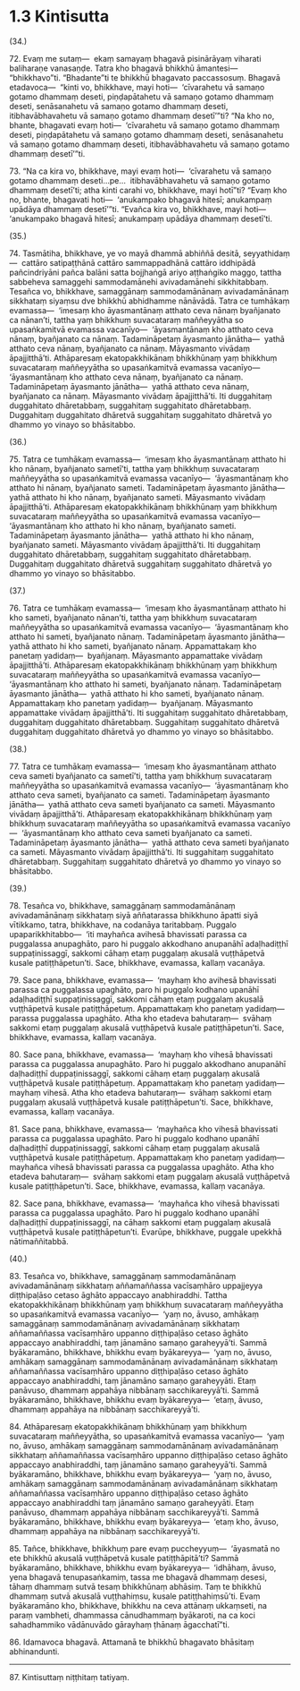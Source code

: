 

# 1.3 Kintisutta



(34.)

72\. Evaṃ me sutaṃ—  ekaṃ samayaṃ bhagavā pisinārāyaṃ viharati baliharaṇe vanasaṇḍe. Tatra kho bhagavā bhikkhū āmantesi—  “bhikkhavo”ti. “Bhadante”ti te bhikkhū bhagavato paccassosuṃ. Bhagavā etadavoca—  “kinti vo, bhikkhave, mayi hoti—  ‘cīvarahetu vā samaṇo gotamo dhammaṃ deseti, piṇḍapātahetu vā samaṇo gotamo dhammaṃ deseti, senāsanahetu vā samaṇo gotamo dhammaṃ deseti, itibhavābhavahetu vā samaṇo gotamo dhammaṃ desetī’”ti? “Na kho no, bhante, bhagavati evaṃ hoti—  ‘cīvarahetu vā samaṇo gotamo dhammaṃ deseti, piṇḍapātahetu vā samaṇo gotamo dhammaṃ deseti, senāsanahetu vā samaṇo gotamo dhammaṃ deseti, itibhavābhavahetu vā samaṇo gotamo dhammaṃ desetī’”ti.

73\. “Na ca kira vo, bhikkhave, mayi evaṃ hoti—  ‘cīvarahetu vā samaṇo gotamo dhammaṃ deseti…pe…  itibhavābhavahetu vā samaṇo gotamo dhammaṃ desetī’ti; atha kinti carahi vo, bhikkhave, mayi hotī”ti? “Evaṃ kho no, bhante, bhagavati hoti—  ‘anukampako bhagavā hitesī; anukampaṃ upādāya dhammaṃ desetī’”ti. “Evañca kira vo, bhikkhave, mayi hoti—  ‘anukampako bhagavā hitesī; anukampaṃ upādāya dhammaṃ desetī’ti.

(35.)

74\. Tasmātiha, bhikkhave, ye vo mayā dhammā abhiññā desitā, seyyathidaṃ—  cattāro satipaṭṭhānā cattāro sammappadhānā cattāro iddhipādā pañcindriyāni pañca balāni satta bojjhaṅgā ariyo aṭṭhaṅgiko maggo, tattha sabbeheva samaggehi sammodamānehi avivadamānehi sikkhitabbaṃ. Tesañca vo, bhikkhave, samaggānaṃ sammodamānānaṃ avivadamānānaṃ sikkhataṃ siyaṃsu dve bhikkhū abhidhamme nānāvādā. Tatra ce tumhākaṃ evamassa—  ‘imesaṃ kho āyasmantānaṃ atthato ceva nānaṃ byañjanato ca nānan’ti, tattha yaṃ bhikkhuṃ suvacataraṃ maññeyyātha so upasaṅkamitvā evamassa vacanīyo—  ‘āyasmantānaṃ kho atthato ceva nānaṃ, byañjanato ca nānaṃ. Tadamināpetaṃ āyasmanto jānātha—  yathā atthato ceva nānaṃ, byañjanato ca nānaṃ. Māyasmanto vivādaṃ āpajjitthā’ti. Athāparesaṃ ekatopakkhikānaṃ bhikkhūnaṃ yaṃ bhikkhuṃ suvacataraṃ maññeyyātha so upasaṅkamitvā evamassa vacanīyo—  ‘āyasmantānaṃ kho atthato ceva nānaṃ, byañjanato ca nānaṃ. Tadamināpetaṃ āyasmanto jānātha—  yathā atthato ceva nānaṃ, byañjanato ca nānaṃ. Māyasmanto vivādaṃ āpajjitthā’ti. Iti duggahitaṃ duggahitato dhāretabbaṃ, suggahitaṃ suggahitato dhāretabbaṃ. Duggahitaṃ duggahitato dhāretvā suggahitaṃ suggahitato dhāretvā yo dhammo yo vinayo so bhāsitabbo.

(36.)

75\. Tatra ce tumhākaṃ evamassa—  ‘imesaṃ kho āyasmantānaṃ atthato hi kho nānaṃ, byañjanato sametī’ti, tattha yaṃ bhikkhuṃ suvacataraṃ maññeyyātha so upasaṅkamitvā evamassa vacanīyo—  ‘āyasmantānaṃ kho atthato hi nānaṃ, byañjanato sameti. Tadamināpetaṃ āyasmanto jānātha—  yathā atthato hi kho nānaṃ, byañjanato sameti. Māyasmanto vivādaṃ āpajjitthā’ti. Athāparesaṃ ekatopakkhikānaṃ bhikkhūnaṃ yaṃ bhikkhuṃ suvacataraṃ maññeyyātha so upasaṅkamitvā evamassa vacanīyo—  ‘āyasmantānaṃ kho atthato hi kho nānaṃ, byañjanato sameti. Tadamināpetaṃ āyasmanto jānātha—  yathā atthato hi kho nānaṃ, byañjanato sameti. Māyasmanto vivādaṃ āpajjitthā’ti. Iti duggahitaṃ duggahitato dhāretabbaṃ, suggahitaṃ suggahitato dhāretabbaṃ. Duggahitaṃ duggahitato dhāretvā suggahitaṃ suggahitato dhāretvā yo dhammo yo vinayo so bhāsitabbo.

(37.)

76\. Tatra ce tumhākaṃ evamassa—  ‘imesaṃ kho āyasmantānaṃ atthato hi kho sameti, byañjanato nānan’ti, tattha yaṃ bhikkhuṃ suvacataraṃ maññeyyātha so upasaṅkamitvā evamassa vacanīyo—  ‘āyasmantānaṃ kho atthato hi sameti, byañjanato nānaṃ. Tadamināpetaṃ āyasmanto jānātha—  yathā atthato hi kho sameti, byañjanato nānaṃ. Appamattakaṃ kho panetaṃ yadidaṃ—  byañjanaṃ. Māyasmanto appamattake vivādaṃ āpajjitthā’ti. Athāparesaṃ ekatopakkhikānaṃ bhikkhūnaṃ yaṃ bhikkhuṃ suvacataraṃ maññeyyātha so upasaṅkamitvā evamassa vacanīyo—  ‘āyasmantānaṃ kho atthato hi sameti, byañjanato nānaṃ. Tadamināpetaṃ āyasmanto jānātha—  yathā atthato hi kho sameti, byañjanato nānaṃ. Appamattakaṃ kho panetaṃ yadidaṃ—  byañjanaṃ. Māyasmanto appamattake vivādaṃ āpajjitthā’ti. Iti suggahitaṃ suggahitato dhāretabbaṃ, duggahitaṃ duggahitato dhāretabbaṃ. Suggahitaṃ suggahitato dhāretvā duggahitaṃ duggahitato dhāretvā yo dhammo yo vinayo so bhāsitabbo.

(38.)

77\. Tatra ce tumhākaṃ evamassa—  ‘imesaṃ kho āyasmantānaṃ atthato ceva sameti byañjanato ca sametī’ti, tattha yaṃ bhikkhuṃ suvacataraṃ maññeyyātha so upasaṅkamitvā evamassa vacanīyo—  ‘āyasmantānaṃ kho atthato ceva sameti, byañjanato ca sameti. Tadamināpetaṃ āyasmanto jānātha—  yathā atthato ceva sameti byañjanato ca sameti. Māyasmanto vivādaṃ āpajjitthā’ti. Athāparesaṃ ekatopakkhikānaṃ bhikkhūnaṃ yaṃ bhikkhuṃ suvacataraṃ maññeyyātha so upasaṅkamitvā evamassa vacanīyo—  ‘āyasmantānaṃ kho atthato ceva sameti byañjanato ca sameti. Tadamināpetaṃ āyasmanto jānātha—  yathā atthato ceva sameti byañjanato ca sameti. Māyasmanto vivādaṃ āpajjitthā’ti. Iti suggahitaṃ suggahitato dhāretabbaṃ. Suggahitaṃ suggahitato dhāretvā yo dhammo yo vinayo so bhāsitabbo.

(39.)

78\. Tesañca vo, bhikkhave, samaggānaṃ sammodamānānaṃ avivadamānānaṃ sikkhataṃ siyā aññatarassa bhikkhuno āpatti siyā vītikkamo, tatra, bhikkhave, na codanāya taritabbaṃ. Puggalo upaparikkhitabbo—  ‘iti mayhañca avihesā bhavissati parassa ca puggalassa anupaghāto, paro hi puggalo akkodhano anupanāhī adaḷhadiṭṭhī suppaṭinissaggī, sakkomi cāhaṃ etaṃ puggalaṃ akusalā vuṭṭhāpetvā kusale patiṭṭhāpetun’ti. Sace, bhikkhave, evamassa, kallaṃ vacanāya.

79\. Sace pana, bhikkhave, evamassa—  ‘mayhaṃ kho avihesā bhavissati parassa ca puggalassa upaghāto, paro hi puggalo kodhano upanāhī adaḷhadiṭṭhī suppaṭinissaggī, sakkomi cāhaṃ etaṃ puggalaṃ akusalā vuṭṭhāpetvā kusale patiṭṭhāpetuṃ. Appamattakaṃ kho panetaṃ yadidaṃ—  parassa puggalassa upaghāto. Atha kho etadeva bahutaraṃ—  svāhaṃ sakkomi etaṃ puggalaṃ akusalā vuṭṭhāpetvā kusale patiṭṭhāpetun’ti. Sace, bhikkhave, evamassa, kallaṃ vacanāya.

80\. Sace pana, bhikkhave, evamassa—  ‘mayhaṃ kho vihesā bhavissati parassa ca puggalassa anupaghāto. Paro hi puggalo akkodhano anupanāhī daḷhadiṭṭhī duppaṭinissaggī, sakkomi cāhaṃ etaṃ puggalaṃ akusalā vuṭṭhāpetvā kusale patiṭṭhāpetuṃ. Appamattakaṃ kho panetaṃ yadidaṃ—  mayhaṃ vihesā. Atha kho etadeva bahutaraṃ—  svāhaṃ sakkomi etaṃ puggalaṃ akusalā vuṭṭhāpetvā kusale patiṭṭhāpetun’ti. Sace, bhikkhave, evamassa, kallaṃ vacanāya.

81\. Sace pana, bhikkhave, evamassa—  ‘mayhañca kho vihesā bhavissati parassa ca puggalassa upaghāto. Paro hi puggalo kodhano upanāhī daḷhadiṭṭhī duppaṭinissaggī, sakkomi cāhaṃ etaṃ puggalaṃ akusalā vuṭṭhāpetvā kusale patiṭṭhāpetuṃ. Appamattakaṃ kho panetaṃ yadidaṃ—  mayhañca vihesā bhavissati parassa ca puggalassa upaghāto. Atha kho etadeva bahutaraṃ—  svāhaṃ sakkomi etaṃ puggalaṃ akusalā vuṭṭhāpetvā kusale patiṭṭhāpetun’ti. Sace, bhikkhave, evamassa, kallaṃ vacanāya.

82\. Sace pana, bhikkhave, evamassa—  ‘mayhañca kho vihesā bhavissati parassa ca puggalassa upaghāto. Paro hi puggalo kodhano upanāhī daḷhadiṭṭhī duppaṭinissaggī, na cāhaṃ sakkomi etaṃ puggalaṃ akusalā vuṭṭhāpetvā kusale patiṭṭhāpetun’ti. Evarūpe, bhikkhave, puggale upekkhā nātimaññitabbā.

(40.)

83\. Tesañca vo, bhikkhave, samaggānaṃ sammodamānānaṃ avivadamānānaṃ sikkhataṃ aññamaññassa vacīsaṃhāro uppajjeyya diṭṭhipaḷāso cetaso āghāto appaccayo anabhiraddhi. Tattha ekatopakkhikānaṃ bhikkhūnaṃ yaṃ bhikkhuṃ suvacataraṃ maññeyyātha so upasaṅkamitvā evamassa vacanīyo—  ‘yaṃ no, āvuso, amhākaṃ samaggānaṃ sammodamānānaṃ avivadamānānaṃ sikkhataṃ aññamaññassa vacīsaṃhāro uppanno diṭṭhipaḷāso cetaso āghāto appaccayo anabhiraddhi, taṃ jānamāno samaṇo garaheyyā’ti. Sammā byākaramāno, bhikkhave, bhikkhu evaṃ byākareyya—  ‘yaṃ no, āvuso, amhākaṃ samaggānaṃ sammodamānānaṃ avivadamānānaṃ sikkhataṃ aññamaññassa vacīsaṃhāro uppanno diṭṭhipaḷāso cetaso āghāto appaccayo anabhiraddhi, taṃ jānamāno samaṇo garaheyyāti. Etaṃ panāvuso, dhammaṃ appahāya nibbānaṃ sacchikareyyā’ti. Sammā byākaramāno, bhikkhave, bhikkhu evaṃ byākareyya—  ‘etaṃ, āvuso, dhammaṃ appahāya na nibbānaṃ sacchikareyyā’ti.

84\. Athāparesaṃ ekatopakkhikānaṃ bhikkhūnaṃ yaṃ bhikkhuṃ suvacataraṃ maññeyyātha, so upasaṅkamitvā evamassa vacanīyo—  ‘yaṃ no, āvuso, amhākaṃ samaggānaṃ sammodamānānaṃ avivadamānānaṃ sikkhataṃ aññamaññassa vacīsaṃhāro uppanno diṭṭhipaḷāso cetaso āghāto appaccayo anabhiraddhi, taṃ jānamāno samaṇo garaheyyā’ti. Sammā byākaramāno, bhikkhave, bhikkhu evaṃ byākareyya—  ‘yaṃ no, āvuso, amhākaṃ samaggānaṃ sammodamānānaṃ avivadamānānaṃ sikkhataṃ aññamaññassa vacīsaṃhāro uppanno diṭṭhipaḷāso cetaso āghāto appaccayo anabhiraddhi taṃ jānamāno samaṇo garaheyyāti. Etaṃ panāvuso, dhammaṃ appahāya nibbānaṃ sacchikareyyā’ti. Sammā byākaramāno, bhikkhave, bhikkhu evaṃ byākareyya—  ‘etaṃ kho, āvuso, dhammaṃ appahāya na nibbānaṃ sacchikareyyā’ti.

85\. Tañce, bhikkhave, bhikkhuṃ pare evaṃ puccheyyuṃ—  ‘āyasmatā no ete bhikkhū akusalā vuṭṭhāpetvā kusale patiṭṭhāpitā’ti? Sammā byākaramāno, bhikkhave, bhikkhu evaṃ byākareyya—  ‘idhāhaṃ, āvuso, yena bhagavā tenupasaṅkamiṃ, tassa me bhagavā dhammaṃ desesi, tāhaṃ dhammaṃ sutvā tesaṃ bhikkhūnaṃ abhāsiṃ. Taṃ te bhikkhū dhammaṃ sutvā akusalā vuṭṭhahiṃsu, kusale patiṭṭhahiṃsū’ti. Evaṃ byākaramāno kho, bhikkhave, bhikkhu na ceva attānaṃ ukkaṃseti, na paraṃ vambheti, dhammassa cānudhammaṃ byākaroti, na ca koci sahadhammiko vādānuvādo gārayhaṃ ṭhānaṃ āgacchatī”ti.

86\. Idamavoca bhagavā. Attamanā te bhikkhū bhagavato bhāsitaṃ abhinandunti.

---

87\. Kintisuttaṃ niṭṭhitaṃ tatiyaṃ.





